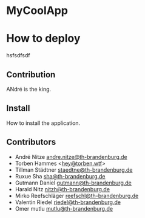 # MyCoolApp

# How to deploy
hsfsdfsdf

## Contribution
ANdré is the king.

## Install
How to install the application.

## Contributors
* André Nitze <andre.nitze@th-brandenburg.de>
* Torben Hammes <[hey@torben.wtf](mailto:hey@torben.wtf)>
* Tillman Städtner <staedtne@th-brandenburg.de>
* Ruxue Sha <sha@th-brandenburg.de>
* Gutmann Daniel <gutmann@th-brandenburg.de>
* Harald Nitz <nitzh@th-brandenburg.de>
* Mirko Reefschläger <reefschl@th-brandenburg.de>
* Valentin Riedel <riedel@th-brandenburg.de>
* Omer mutlu mutlu@th-brandenburg.de
